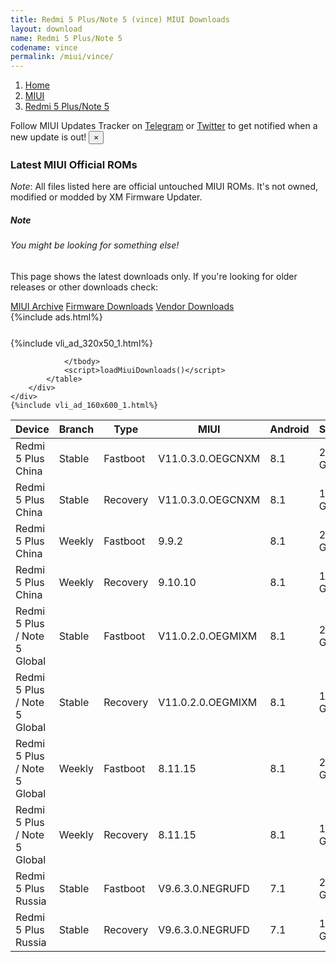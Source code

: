 ```yaml
---
title: Redmi 5 Plus/Note 5 (vince) MIUI Downloads
layout: download
name: Redmi 5 Plus/Note 5
codename: vince
permalink: /miui/vince/
---
```

<nav aria-label="breadcrumb">
    <ol class="breadcrumb">
        <li class="breadcrumb-item"><a href="/">Home</a></li>
        <li class="breadcrumb-item"><a href="/miui/">MIUI</a></li>
        <li class="breadcrumb-item active" aria-current="page"><a href="/miui/vince/">Redmi 5 Plus/Note 5</a></li>
    </ol>
</nav>
<div class="alert alert-primary alert-dismissible fade show" role="alert">
    Follow MIUI Updates Tracker on <a href="https://t.me/MIUIUpdatesTracker" class="alert-link">Telegram</a>
     or <a href="https://twitter.com/MiFwUpdater" class="alert-link">Twitter</a> to get notified when a new update is out!
    <button type="button" class="close" data-dismiss="alert" aria-label="Close">
        <span aria-hidden="true">&times;</span>
    </button>
</div>

### Latest MIUI Official ROMs
*Note*: All files listed here are official untouched MIUI ROMs. It's not owned, modified or modded by XM Firmware Updater.
<div class="card">
  <div class="card-body">
    <h5 class="card-title">Note</h5>
    <h6 class="card-subtitle mb-2 text-muted">You might be looking for something else!</h6>
    <p class="card-text">This page shows the latest downloads only.
     If you're looking for older releases or other downloads check:</p>
    <a href="/archive/miui/vince/" class="card-link">MIUI Archive</a>
    <a href="/firmware/vince/" class="card-link">Firmware Downloads</a>
    <a href="/vendor/vince/" class="card-link">Vendor Downloads</a>
  </div>
</div>
{%include ads.html%}
<div class="row justify-content-center">
    <div class="col-10">
        <div class="table-responsive-md" style="margin-top: 25px;">
            {%include vli_ad_320x50_1.html%}
            <table id="miui" class="display dt-responsive nowrap compact table table-striped table-hover table-sm">
                <thead class="thead-dark">
                    <tr>
                        <th data-ref="device">Device</th>
                        <th data-ref="branch">Branch</th>
                        <th data-ref="type">Type</th>
                        <th data-ref="miui">MIUI</th>
                        <th data-ref="android">Android</th>
                        <th data-ref="size">Size</th>
                        <th data-ref="size">Date</th>
                        <th data-ref="link">Link</th>
                    </tr>
                </thead>
                <tbody>
                <tr><td>Redmi 5 Plus China</td><td>Stable</td><td>Fastboot</td><td>V11.0.3.0.OEGCNXM</td><td>8.1</td><td>2.2 GB</td><td>2019-11-18</td><td><a href="/miui/vince/stable/V11.0.3.0.OEGCNXM/">Download</a></td></tr>
<tr><td>Redmi 5 Plus China</td><td>Stable</td><td>Recovery</td><td>V11.0.3.0.OEGCNXM</td><td>8.1</td><td>1.6 GB</td><td>2019-11-27</td><td><a href="/miui/vince/stable/V11.0.3.0.OEGCNXM/">Download</a></td></tr>
<tr><td>Redmi 5 Plus China</td><td>Weekly</td><td>Fastboot</td><td>9.9.2</td><td>8.1</td><td>2.2 GB</td><td>2019-09-02</td><td><a href="/miui/vince/weekly/9.9.2/">Download</a></td></tr>
<tr><td>Redmi 5 Plus China</td><td>Weekly</td><td>Recovery</td><td>9.10.10</td><td>8.1</td><td>1.6 GB</td><td>2019-10-10</td><td><a href="/miui/vince/weekly/9.10.10/">Download</a></td></tr>
<tr><td>Redmi 5 Plus / Note 5 Global</td><td>Stable</td><td>Fastboot</td><td>V11.0.2.0.OEGMIXM</td><td>8.1</td><td>2.0 GB</td><td>2019-11-08</td><td><a href="/miui/vince/stable/V11.0.2.0.OEGMIXM/">Download</a></td></tr>
<tr><td>Redmi 5 Plus / Note 5 Global</td><td>Stable</td><td>Recovery</td><td>V11.0.2.0.OEGMIXM</td><td>8.1</td><td>1.5 GB</td><td>2019-11-20</td><td><a href="/miui/vince/stable/V11.0.2.0.OEGMIXM/">Download</a></td></tr>
<tr><td>Redmi 5 Plus / Note 5 Global</td><td>Weekly</td><td>Fastboot</td><td>8.11.15</td><td>8.1</td><td>2.1 GB</td><td>2018-11-16</td><td><a href="/miui/vince/weekly/8.11.15/">Download</a></td></tr>
<tr><td>Redmi 5 Plus / Note 5 Global</td><td>Weekly</td><td>Recovery</td><td>8.11.15</td><td>8.1</td><td>1.6 GB</td><td>2018-11-16</td><td><a href="/miui/vince/weekly/8.11.15/">Download</a></td></tr>
<tr><td>Redmi 5 Plus Russia</td><td>Stable</td><td>Fastboot</td><td>V9.6.3.0.NEGRUFD</td><td>7.1</td><td>2.3 GB</td><td>2018-08-08</td><td><a href="/miui/vince/stable/V9.6.3.0.NEGRUFD/">Download</a></td></tr>
<tr><td>Redmi 5 Plus Russia</td><td>Stable</td><td>Recovery</td><td>V9.6.3.0.NEGRUFD</td><td>7.1</td><td>1.6 GB</td><td>2018-07-09</td><td><a href="/miui/vince/stable/V9.6.3.0.NEGRUFD/">Download</a></td></tr>

                </tbody>
                <script>loadMiuiDownloads()</script>
            </table>
        </div>
    </div>
    {%include vli_ad_160x600_1.html%}
</div>
